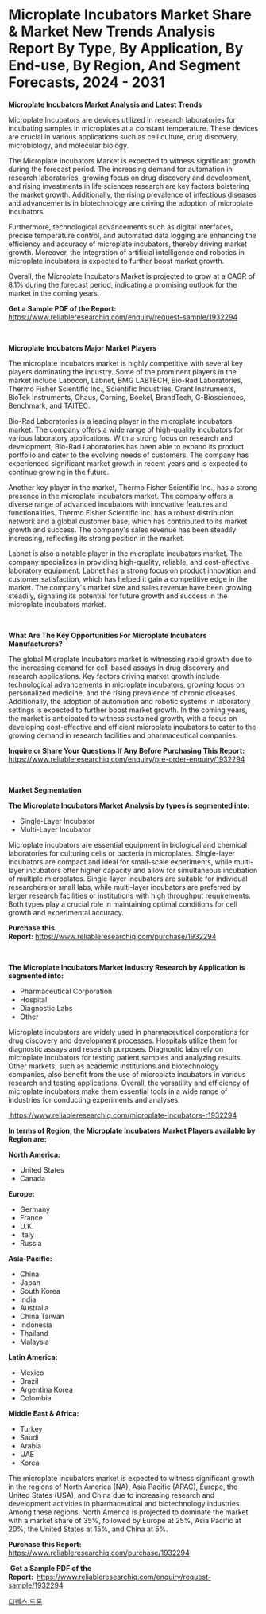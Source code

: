<p><h1>Microplate Incubators Market Share & Market New Trends Analysis Report By Type, By Application, By End-use, By Region, And Segment Forecasts, 2024 - 2031</h1></p><p><strong>Microplate Incubators Market Analysis and Latest Trends</strong></p>
<p><p>Microplate Incubators are devices utilized in research laboratories for incubating samples in microplates at a constant temperature. These devices are crucial in various applications such as cell culture, drug discovery, microbiology, and molecular biology.</p><p>The Microplate Incubators Market is expected to witness significant growth during the forecast period. The increasing demand for automation in research laboratories, growing focus on drug discovery and development, and rising investments in life sciences research are key factors bolstering the market growth. Additionally, the rising prevalence of infectious diseases and advancements in biotechnology are driving the adoption of microplate incubators.</p><p>Furthermore, technological advancements such as digital interfaces, precise temperature control, and automated data logging are enhancing the efficiency and accuracy of microplate incubators, thereby driving market growth. Moreover, the integration of artificial intelligence and robotics in microplate incubators is expected to further boost market growth.</p><p>Overall, the Microplate Incubators Market is projected to grow at a CAGR of 8.1% during the forecast period, indicating a promising outlook for the market in the coming years.</p></p>
<p><strong>Get a Sample PDF of the Report:&nbsp;</strong> <a href="https://www.reliableresearchiq.com/enquiry/request-sample/1932294">https://www.reliableresearchiq.com/enquiry/request-sample/1932294</a></p>
<p>&nbsp;</p>
<p><strong>Microplate Incubators Major Market Players</strong></p>
<p><p>The microplate incubators market is highly competitive with several key players dominating the industry. Some of the prominent players in the market include Labocon, Labnet, BMG LABTECH, Bio-Rad Laboratories, Thermo Fisher Scientific Inc., Scientific Industries, Grant Instruments, BioTek Instruments, Ohaus, Corning, Boekel, BrandTech, G-Biosciences, Benchmark, and TAITEC.</p><p>Bio-Rad Laboratories is a leading player in the microplate incubators market. The company offers a wide range of high-quality incubators for various laboratory applications. With a strong focus on research and development, Bio-Rad Laboratories has been able to expand its product portfolio and cater to the evolving needs of customers. The company has experienced significant market growth in recent years and is expected to continue growing in the future.</p><p>Another key player in the market, Thermo Fisher Scientific Inc., has a strong presence in the microplate incubators market. The company offers a diverse range of advanced incubators with innovative features and functionalities. Thermo Fisher Scientific Inc. has a robust distribution network and a global customer base, which has contributed to its market growth and success. The company's sales revenue has been steadily increasing, reflecting its strong position in the market.</p><p>Labnet is also a notable player in the microplate incubators market. The company specializes in providing high-quality, reliable, and cost-effective laboratory equipment. Labnet has a strong focus on product innovation and customer satisfaction, which has helped it gain a competitive edge in the market. The company's market size and sales revenue have been growing steadily, signaling its potential for future growth and success in the microplate incubators market.</p></p>
<p>&nbsp;</p>
<p><strong>What Are The Key Opportunities For Microplate Incubators Manufacturers?</strong></p>
<p><p>The global Microplate Incubators market is witnessing rapid growth due to the increasing demand for cell-based assays in drug discovery and research applications. Key factors driving market growth include technological advancements in microplate incubators, growing focus on personalized medicine, and the rising prevalence of chronic diseases. Additionally, the adoption of automation and robotic systems in laboratory settings is expected to further boost market growth. In the coming years, the market is anticipated to witness sustained growth, with a focus on developing cost-effective and efficient microplate incubators to cater to the growing demand in research facilities and pharmaceutical companies.</p></p>
<p><strong>Inquire or Share Your Questions If Any Before Purchasing This Report:</strong> <a href="https://www.reliableresearchiq.com/enquiry/pre-order-enquiry/1932294">https://www.reliableresearchiq.com/enquiry/pre-order-enquiry/1932294</a></p>
<p>&nbsp;</p>
<p><strong>Market Segmentation</strong></p>
<p><strong>The Microplate Incubators Market Analysis by types is segmented into:</strong></p>
<p><ul><li>Single-Layer Incubator</li><li>Multi-Layer Incubator</li></ul></p>
<p><p>Microplate incubators are essential equipment in biological and chemical laboratories for culturing cells or bacteria in microplates. Single-layer incubators are compact and ideal for small-scale experiments, while multi-layer incubators offer higher capacity and allow for simultaneous incubation of multiple microplates. Single-layer incubators are suitable for individual researchers or small labs, while multi-layer incubators are preferred by larger research facilities or institutions with high throughput requirements. Both types play a crucial role in maintaining optimal conditions for cell growth and experimental accuracy.</p></p>
<p><strong>Purchase this Report:&nbsp;</strong><a href="https://www.reliableresearchiq.com/purchase/1932294">https://www.reliableresearchiq.com/purchase/1932294</a></p>
<p>&nbsp;</p>
<p><strong>The Microplate Incubators Market Industry Research by Application is segmented into:</strong></p>
<p><ul><li>Pharmaceutical Corporation</li><li>Hospital</li><li>Diagnostic Labs</li><li>Other</li></ul></p>
<p><p>Microplate incubators are widely used in pharmaceutical corporations for drug discovery and development processes. Hospitals utilize them for diagnostic assays and research purposes. Diagnostic labs rely on microplate incubators for testing patient samples and analyzing results. Other markets, such as academic institutions and biotechnology companies, also benefit from the use of microplate incubators in various research and testing applications. Overall, the versatility and efficiency of microplate incubators make them essential tools in a wide range of industries for conducting experiments and analyses.</p></p>
<p><a href="https://www.reliableresearchiq.com/microplate-incubators-r1932294">&nbsp;https://www.reliableresearchiq.com/microplate-incubators-r1932294</a></p>
<p><strong>In terms of Region, the Microplate Incubators Market Players available by Region are:</strong></p>
<p>
    <p> <strong> North America: </strong>
        <ul>
            <li>United States</li>
            <li>Canada</li>
        </ul>
        </p> 
    <p> <strong> Europe: </strong>
        <ul>
            <li>Germany</li>
            <li>France</li>
            <li>U.K.</li>
            <li>Italy</li>
            <li>Russia</li>
        </ul>
        </p> 
    <p> <strong> Asia-Pacific: </strong>
        <ul>
            <li>China</li>
            <li>Japan</li>
            <li>South Korea</li>
            <li>India</li>
            <li>Australia</li>
            <li>China Taiwan</li>
            <li>Indonesia</li>
            <li>Thailand</li>
            <li>Malaysia</li>
        </ul>
        </p> 
    <p> <strong> Latin America: </strong>
        <ul>
            <li>Mexico</li>
            <li>Brazil</li>
            <li>Argentina Korea</li>
            <li>Colombia</li>
        </ul>
        </p> 
    <p> <strong> Middle East & Africa: </strong>
        <ul>
            <li>Turkey</li>
            <li>Saudi</li>
            <li>Arabia</li>
            <li>UAE</li>
            <li>Korea</li>
        </ul>
    </p>
    </p>
<p><p>The microplate incubators market is expected to witness significant growth in the regions of North America (NA), Asia Pacific (APAC), Europe, the United States (USA), and China due to increasing research and development activities in pharmaceutical and biotechnology industries. Among these regions, North America is projected to dominate the market with a market share of 35%, followed by Europe at 25%, Asia Pacific at 20%, the United States at 15%, and China at 5%.</p></p>
<p><strong>Purchase this Report: </strong><a href="https://www.reliableresearchiq.com/purchase/1932294">https://www.reliableresearchiq.com/purchase/1932294</a></p>
<p>&nbsp;<strong>Get a Sample PDF of the Report:&nbsp;&nbsp;</strong><a href="https://www.reliableresearchiq.com/enquiry/request-sample/1932294">https://www.reliableresearchiq.com/enquiry/request-sample/1932294</a></p>
<p><strong></strong></p>
<p><p><a href="https://github.com/vdhdwjyp90142/Market-Research-Report-List-3/blob/main/735601174606.md">디펜스 드론</a></p></p>